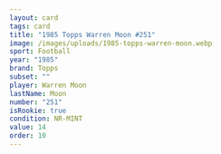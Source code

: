 ```yaml
---
layout: card
tags: card
title: "1985 Topps Warren Moon #251"
image: /images/uploads/1985-topps-warren-moon.webp
sport: Football
year: "1985"
brand: Topps
subset: ""
player: Warren Moon
lastName: Moon
number: "251"
isRookie: true
condition: NR-MINT
value: 14
order: 10
---
```

